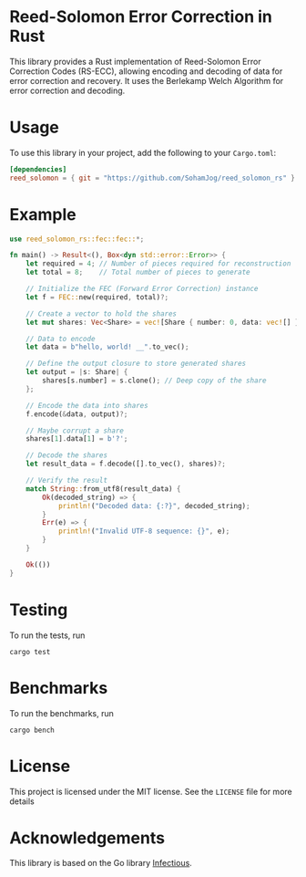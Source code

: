 # Reed-Solomon Error Correction in Rust

This library provides a Rust implementation of Reed-Solomon Error Correction Codes (RS-ECC), allowing encoding and decoding of data for error correction and recovery. It uses the Berlekamp Welch Algorithm for error correction and decoding.  

# Usage

To use this library in your project, add the following to your `Cargo.toml`:

```toml
[dependencies]
reed_solomon = { git = "https://github.com/SohamJog/reed_solomon_rs" }
```

# Example

```rust
use reed_solomon_rs::fec::fec::*;

fn main() -> Result<(), Box<dyn std::error::Error>> {
    let required = 4; // Number of pieces required for reconstruction
    let total = 8;    // Total number of pieces to generate

    // Initialize the FEC (Forward Error Correction) instance
    let f = FEC::new(required, total)?;

    // Create a vector to hold the shares
    let mut shares: Vec<Share> = vec![Share { number: 0, data: vec![] }; total];

    // Data to encode
    let data = b"hello, world! __".to_vec();

    // Define the output closure to store generated shares
    let output = |s: Share| {
        shares[s.number] = s.clone(); // Deep copy of the share
    };

    // Encode the data into shares
    f.encode(&data, output)?;

    // Maybe corrupt a share
    shares[1].data[1] = b'?';

    // Decode the shares
    let result_data = f.decode([].to_vec(), shares)?;

    // Verify the result
    match String::from_utf8(result_data) {
        Ok(decoded_string) => {
            println!("Decoded data: {:?}", decoded_string);
        }
        Err(e) => {
            println!("Invalid UTF-8 sequence: {}", e);
        }
    }

    Ok(())
}

```

# Testing
To run the tests, run 
```
cargo test
```

# Benchmarks
To run the benchmarks, run 
```
cargo bench
```

# License
This project is licensed under the MIT license. See the `LICENSE` file for more details

# Acknowledgements
This library is based on the Go library [Infectious](https://github.com/vivint/infectious).




